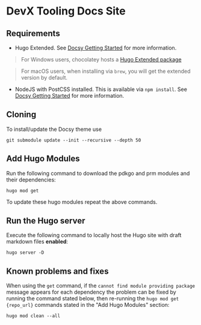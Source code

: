 # DevX Tooling Docs Site

## Requirements

- Hugo Extended. See [Docsy Getting Started](https://www.docsy.dev/docs/getting-started/#prerequisites-and-installation) for more information.

> For Windows users, chocolatey hosts a [Hugo Extended package](https://chocolatey.org/packages/hugo-extended)

> For macOS users, when installing via `brew`, you will get the extended version by default.

- NodeJS with PostCSS installed.  This is available via `npm install`. See [Docsy Getting Started](https://www.docsy.dev/docs/getting-started/#install-postcss) for more information.

## Cloning
To install/update the Docsy theme use

`git submodule update --init --recursive --depth 50`

## Add Hugo Modules
Run the following command to download the pdkgo and prm modules and their dependencies:

`hugo mod get`

To update these hugo modules repeat the above commands.
## Run the Hugo server
Execute the following command to locally host the Hugo site with draft markdown files **enabled**:

`hugo server -D`

## Known problems and fixes
When using the `get` command, if the `cannot find module providing package` message appears for each dependency the problem can be fixed by running the command stated below, then re-running the `hugo mod get {repo_url}` commands stated in the "Add Hugo Modules" section:

`hugo mod clean --all`

